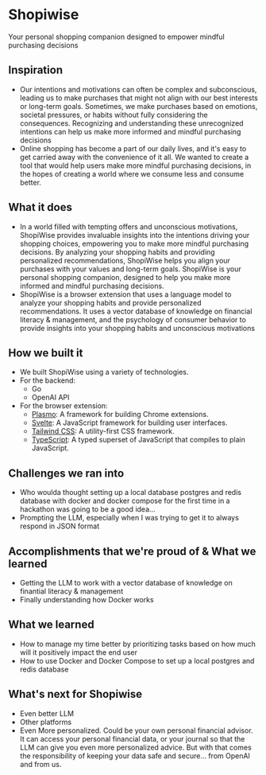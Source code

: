 # Shopiwise

Your personal shopping companion designed to empower mindful purchasing decisions

## Inspiration

- Our intentions and motivations can often be complex and subconscious, leading us to make purchases that might not align with our best interests or long-term goals. Sometimes, we make purchases based on emotions, societal pressures, or habits without fully considering the consequences. Recognizing and understanding these unrecognized intentions can help us make more informed and mindful purchasing decisions
- Online shopping has become a part of our daily lives, and it's easy to get carried away with the convenience of it all. We wanted to create a tool that would help users make more mindful purchasing decisions, in the hopes of creating a world where we consume less and consume better.

## What it does

- In a world filled with tempting offers and unconscious motivations, ShopiWise provides invaluable insights into the intentions driving your shopping choices, empowering you to make more mindful purchasing decisions. By analyzing your shopping habits and providing personalized recommendations, ShopiWise helps you align your purchases with your values and long-term goals. ShopiWise is your personal shopping companion, designed to help you make more informed and mindful purchasing decisions.
- ShopiWise is a browser extension that uses a language model to analyze your shopping habits and provide personalized recommendations. It uses a vector database of knowledge on financial literacy & management, and the psychology of consumer behavior to provide insights into your shopping habits and unconscious motivations

## How we built it

- We built ShopiWise using a variety of technologies.
- For the backend:
  - Go
  - OpenAI API
- For the browser extension:
  - [Plasmo](https://docs.plasmo.com/): A framework for building Chrome extensions.
  - [Svelte](https://svelte.dev/): A JavaScript framework for building user interfaces.
  - [Tailwind CSS](https://tailwindcss.com/): A utility-first CSS framework.
  - [TypeScript](https://www.typescriptlang.org/): A typed superset of JavaScript that compiles to plain JavaScript.

## Challenges we ran into

- Who woulda thought setting up a local database postgres and redis database with docker and docker compose for the first time in a hackathon was going to be a good idea...
- Prompting the LLM, especially when I was trying to get it to always respond in JSON format

## Accomplishments that we're proud of & What we learned

- Getting the LLM to work with a vector database of knowledge on finantial literacy & management
- Finally understanding how Docker works

## What we learned

- How to manage my time better by prioritizing tasks based on how much will it positively impact the end user
- How to use Docker and Docker Compose to set up a local postgres and redis database

## What's next for Shopiwise

- Even better LLM
- Other platforms
- Even More personalized. Could be your own personal financial advisor. It can access your personal financial data, or your journal so that the LLM can give you even more personalized advice. But with that comes the responsibility of keeping your data safe and secure... from OpenAI and from us.
